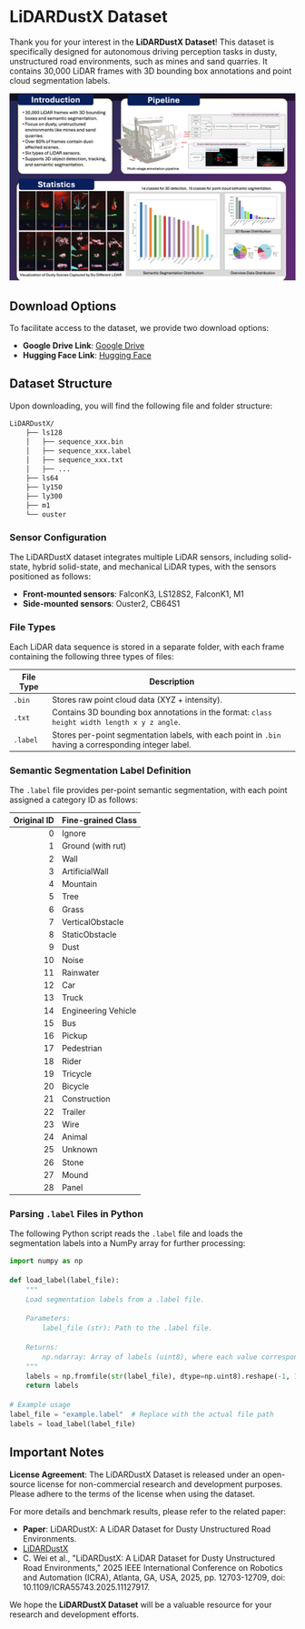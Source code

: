 # LiDARDustX Dataset

Thank you for your interest in the **LiDARDustX Dataset**! This dataset is specifically designed for autonomous driving perception tasks in dusty, unstructured road environments, such as mines and sand quarries. It contains 30,000 LiDAR frames with 3D bounding box annotations and point cloud segmentation labels.


![Poster](./poster.png)

## Download Options

To facilitate access to the dataset, we provide two download options:

- **Google Drive Link**: [Google Drive](https://drive.google.com/file/d/1BSfYe4uLqaeKZzg5SzKNpu34UAzx3Dqn/view?usp=drive_link)
- **Hugging Face Link**: [Hugging Face](https://huggingface.co/datasets/Weichenfeng/LiDARDustX)


## Dataset Structure

Upon downloading, you will find the following file and folder structure:

```
LiDARDustX/
    ├── ls128
    │   ├── sequence_xxx.bin
    │   ├── sequence_xxx.label
    │   ├── sequence_xxx.txt
    │   ├── ...
    ├── ls64
    ├── ly150
    ├── ly300
    ├── m1
    └── ouster
```

### Sensor Configuration

The LiDARDustX dataset integrates multiple LiDAR sensors, including solid-state, hybrid solid-state, and mechanical LiDAR types, with the sensors positioned as follows:

- **Front-mounted sensors**: FalconK3, LS128S2, FalconK1, M1
- **Side-mounted sensors**: Ouster2, CB64S1

### File Types

Each LiDAR data sequence is stored in a separate folder, with each frame containing the following three types of files:

| File Type | Description |
|-----------|-------------|
| `.bin`    | Stores raw point cloud data (XYZ + intensity). |
| `.txt`    | Contains 3D bounding box annotations in the format: `class height width length x y z angle`. |
| `.label`  | Stores per-point segmentation labels, with each point in `.bin` having a corresponding integer label. |

### Semantic Segmentation Label Definition

The `.label` file provides per-point semantic segmentation, with each point assigned a category ID as follows:

| Original ID | Fine-grained Class  | 
| ----------: | ------------------- | 
|           0 | Ignore              |            
|           1 | Ground (with rut)   |           
|           2 | Wall                |        
|           3 | ArtificialWall      |       
|           4 | Mountain            |            
|           5 | Tree                |        
|           6 | Grass               |           
|           7 | VerticalObstacle    |       
|           8 | StaticObstacle      |           
|           9 | Dust                |           
|          10 | Noise               |          
|          11 | Rainwater           |             
|          12 | Car                 |             
|          13 | Truck               |             
|          14 | Engineering Vehicle |            
|          15 | Bus                 |             
|          16 | Pickup              |            
|          17 | Pedestrian          |             
|          18 | Rider               |             
|          19 | Tricycle            |             
|          20 | Bicycle             |            
|          21 | Construction        |          
|          22 | Trailer             |         
|          23 | Wire                |            
|          24 | Animal              |            
|          25 | Unknown             |          
|          26 | Stone               |           
|          27 | Mound               |           
|          28 | Panel               | 

### Parsing `.label` Files in Python

The following Python script reads the `.label` file and loads the segmentation labels into a NumPy array for further processing:

```python
import numpy as np

def load_label(label_file):
    """
    Load segmentation labels from a .label file.

    Parameters:
        label_file (str): Path to the .label file.

    Returns:
        np.ndarray: Array of labels (uint8), where each value corresponds to a LiDAR point.
    """
    labels = np.fromfile(str(label_file), dtype=np.uint8).reshape(-1, 1)
    return labels

# Example usage
label_file = "example.label"  # Replace with the actual file path
labels = load_label(label_file)
```

## Important Notes

**License Agreement**: The LiDARDustX Dataset is released under an open-source license for non-commercial research and development purposes. Please adhere to the terms of the license when using the dataset.

For more details and benchmark results, please refer to the related paper:

- **Paper**: LiDARDustX: A LiDAR Dataset for Dusty Unstructured Road Environments.
- [LiDARDustX](https://arxiv.org/abs/2505.21914)
- C. Wei et al., "LiDARDustX: A LiDAR Dataset for Dusty Unstructured Road Environments," 2025 IEEE International Conference on Robotics and Automation (ICRA), Atlanta, GA, USA, 2025, pp. 12703-12709, doi: 10.1109/ICRA55743.2025.11127917.

We hope the **LiDARDustX Dataset** will be a valuable resource for your research and development efforts.
